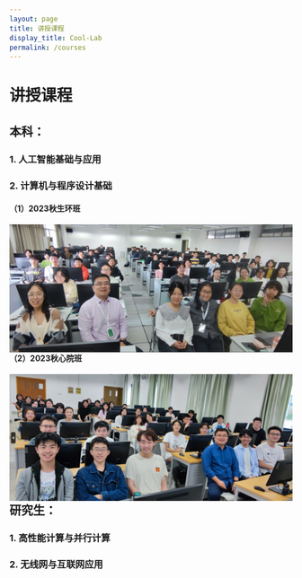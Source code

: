 ```yaml
---
layout: page
title: 讲授课程
display_title: Cool-Lab
permalink: /courses
---
```


# 讲授课程

## 本科：

### 1. 人工智能基础与应用

### 2. 计算机与程序设计基础
####  **（1）2023秋生环班** 

<a href="imgs/course_imgs/202310-计算机与程序设计基础-生环班-合影.jpg"  style='float:right; text-align: right;'>
<img src="imgs/course_imgs/202310-计算机与程序设计基础-生环班-合影-small.jpg" align="center" />
</a> 
<br>
<br>

####  **（2）2023秋心院班** 

<a href="imgs/course_imgs/202310-计算机与程序设计基础-心院班-合影.jpg"  style='float:right; text-align: right;'>
<img src="imgs/course_imgs/202310-计算机与程序设计基础-心院班-合影-small.jpg" align="center" />
</a> 
<br>
<br>

## 研究生：

### 1. 高性能计算与并行计算

### 2. 无线网与互联网应用


